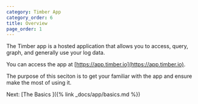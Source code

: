 ```yaml
---
category: Timber App
category_order: 6
title: Overview
page_order: 1
---
```


The Timber app is a hosted application that allows you to access, query, graph, and generally
use your log data.

You can access the app at [https://app.timber.io](https://app.timber.io).

The purpose of this seciton is to get your familiar with the app and ensure make the most
of using it.


<div class="next">
  Next: [The Basics <i class="fa fa-arrow-circle-right" aria-hidden="true"></i>]({% link _docs/app/basics.md %})
</div>